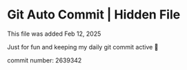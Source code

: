 # Git Auto Commit | Hidden File

This file was added Feb 12, 2025

Just for fun and keeping my daily git commit active 🤪

commit number: 2639342
